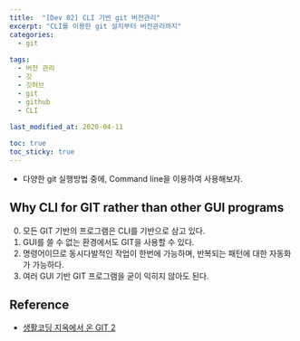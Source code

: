 ```yaml
---
title:  "[Dev 02] CLI 기반 git 버전관리"
excerpt: "CLI를 이용한 git 설치부터 버전관리까지"
categories:
  - git
  
tags:
  - 버전 관리
  - 깃
  - 깃허브
  - git
  - github
  - CLI
  
last_modified_at: 2020-04-11

toc: true
toc_sticky: true
---
```


- 다양한 git 실행방법 중에, Command line을 이용하여 사용해보자.


## Why CLI for GIT rather than other GUI programs

0. 모든 GIT 기반의 프로그램은 CLI를 기반으로 삼고 있다. 
1. GUI를 쓸 수 없는 환경에서도 GIT을 사용할 수 있다. 
2. 명령어이므로 동시다발적인 작업이 한번에 가능하며, 반복되는 패턴에 대한 자동화가 가능하다. 
3. 여러 GUI 기반 GIT 프로그램을 굳이 익히지 않아도 된다.


## Reference
- [생활코딩 지옥에서 온 GIT 2](https://opentutorials.org/module/3762)
